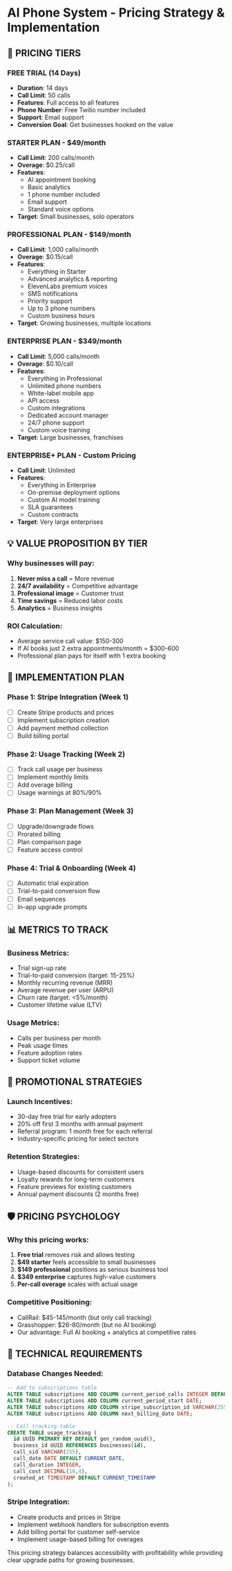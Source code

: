 # AI Phone System - Pricing Strategy & Implementation

## 🎯 PRICING TIERS

### FREE TRIAL (14 Days)
- **Duration**: 14 days
- **Call Limit**: 50 calls  
- **Features**: Full access to all features
- **Phone Number**: Free Twilio number included
- **Support**: Email support
- **Conversion Goal**: Get businesses hooked on the value

### STARTER PLAN - $49/month
- **Call Limit**: 200 calls/month
- **Overage**: $0.25/call
- **Features**: 
  - AI appointment booking
  - Basic analytics
  - 1 phone number included
  - Email support
  - Standard voice options
- **Target**: Small businesses, solo operators

### PROFESSIONAL PLAN - $149/month  
- **Call Limit**: 1,000 calls/month
- **Overage**: $0.15/call
- **Features**:
  - Everything in Starter
  - Advanced analytics & reporting
  - ElevenLabs premium voices
  - SMS notifications
  - Priority support
  - Up to 3 phone numbers
  - Custom business hours
- **Target**: Growing businesses, multiple locations

### ENTERPRISE PLAN - $349/month
- **Call Limit**: 5,000 calls/month  
- **Overage**: $0.10/call
- **Features**:
  - Everything in Professional
  - Unlimited phone numbers
  - White-label mobile app
  - API access
  - Custom integrations
  - Dedicated account manager
  - 24/7 phone support
  - Custom voice training
- **Target**: Large businesses, franchises

### ENTERPRISE+ PLAN - Custom Pricing
- **Call Limit**: Unlimited
- **Features**: 
  - Everything in Enterprise
  - On-premise deployment options
  - Custom AI model training
  - SLA guarantees
  - Custom contracts
- **Target**: Very large enterprises

## 💡 VALUE PROPOSITION BY TIER

### Why businesses will pay:
1. **Never miss a call** = More revenue
2. **24/7 availability** = Competitive advantage  
3. **Professional image** = Customer trust
4. **Time savings** = Reduced labor costs
5. **Analytics** = Business insights

### ROI Calculation:
- Average service call value: $150-300
- If AI books just 2 extra appointments/month = $300-600
- Professional plan pays for itself with 1 extra booking

## 🚀 IMPLEMENTATION PLAN

### Phase 1: Stripe Integration (Week 1)
- [ ] Create Stripe products and prices
- [ ] Implement subscription creation
- [ ] Add payment method collection
- [ ] Build billing portal

### Phase 2: Usage Tracking (Week 2)  
- [ ] Track call usage per business
- [ ] Implement monthly limits
- [ ] Add overage billing
- [ ] Usage warnings at 80%/90%

### Phase 3: Plan Management (Week 3)
- [ ] Upgrade/downgrade flows
- [ ] Prorated billing
- [ ] Plan comparison page
- [ ] Feature access control

### Phase 4: Trial & Onboarding (Week 4)
- [ ] Automatic trial expiration
- [ ] Trial-to-paid conversion flow
- [ ] Email sequences
- [ ] In-app upgrade prompts

## 📊 METRICS TO TRACK

### Business Metrics:
- Trial sign-up rate
- Trial-to-paid conversion (target: 15-25%)
- Monthly recurring revenue (MRR)
- Average revenue per user (ARPU)
- Churn rate (target: <5%/month)
- Customer lifetime value (LTV)

### Usage Metrics:
- Calls per business per month
- Peak usage times
- Feature adoption rates
- Support ticket volume

## 🎁 PROMOTIONAL STRATEGIES

### Launch Incentives:
- 30-day free trial for early adopters
- 20% off first 3 months with annual payment
- Referral program: 1 month free for each referral
- Industry-specific pricing for select sectors

### Retention Strategies:
- Usage-based discounts for consistent users
- Loyalty rewards for long-term customers
- Feature previews for existing customers
- Annual payment discounts (2 months free)

## 🛡️ PRICING PSYCHOLOGY

### Why this pricing works:
1. **Free trial** removes risk and allows testing
2. **$49 starter** feels accessible to small businesses  
3. **$149 professional** positions as serious business tool
4. **$349 enterprise** captures high-value customers
5. **Per-call overage** scales with actual usage

### Competitive Positioning:
- CallRail: $45-145/month (but only call tracking)
- Grasshopper: $26-80/month (but no AI booking)  
- Our advantage: Full AI booking + analytics at competitive rates

## 🔧 TECHNICAL REQUIREMENTS

### Database Changes Needed:
```sql
-- Add to subscriptions table
ALTER TABLE subscriptions ADD COLUMN current_period_calls INTEGER DEFAULT 0;
ALTER TABLE subscriptions ADD COLUMN current_period_start DATE;
ALTER TABLE subscriptions ADD COLUMN stripe_subscription_id VARCHAR(255);
ALTER TABLE subscriptions ADD COLUMN next_billing_date DATE;

-- Call tracking table
CREATE TABLE usage_tracking (
  id UUID PRIMARY KEY DEFAULT gen_random_uuid(),
  business_id UUID REFERENCES businesses(id),
  call_sid VARCHAR(255),
  call_date DATE DEFAULT CURRENT_DATE,
  call_duration INTEGER,
  call_cost DECIMAL(10,4),
  created_at TIMESTAMP DEFAULT CURRENT_TIMESTAMP
);
```

### Stripe Integration:
- Create products and prices in Stripe
- Implement webhook handlers for subscription events
- Add billing portal for customer self-service
- Implement usage-based billing for overages

This pricing strategy balances accessibility with profitability while providing clear upgrade paths for growing businesses.